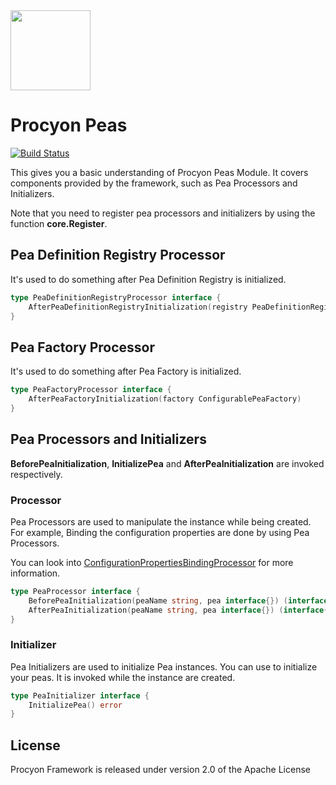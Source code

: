 
<img src="https://procyon-projects.github.io/img/logo.png" width="128">

# Procyon Peas
[![Build Status](https://travis-ci.com/procyon-projects/procyon-peas.svg?branch=master)](https://travis-ci.com/procyon-projects/procyon-peas)

This gives you a basic understanding of Procyon Peas Module. It covers
components provided by the framework, such as Pea Processors and Initializers.

Note that you need to register pea processors and initializers by using the function **core.Register**.

## Pea Definition Registry Processor
It's used to do something after Pea Definition Registry is initialized.
```go
type PeaDefinitionRegistryProcessor interface {
	AfterPeaDefinitionRegistryInitialization(registry PeaDefinitionRegistry)
}
```

## Pea Factory Processor
It's used to do something after Pea Factory is initialized.
```go
type PeaFactoryProcessor interface {
	AfterPeaFactoryInitialization(factory ConfigurablePeaFactory)
}
```

## Pea Processors and Initializers
**BeforePeaInitialization**, **InitializePea** and **AfterPeaInitialization** are invoked respectively. 

### Processor
Pea Processors are used to manipulate the instance while being created. For example, Binding
the configuration properties are done by using Pea Processors.  

You can look into [ConfigurationPropertiesBindingProcessor](https://github.com/procyon-projects/procyon-context/blob/master/processor.go#L44) for more information.
```go
type PeaProcessor interface {
	BeforePeaInitialization(peaName string, pea interface{}) (interface{}, error)
	AfterPeaInitialization(peaName string, pea interface{}) (interface{}, error)
}
```

### Initializer
Pea Initializers are used to initialize Pea instances. You can use to initialize your peas. It is invoked
while the instance are created. 
```go
type PeaInitializer interface {
	InitializePea() error
}
```

## License
Procyon Framework is released under version 2.0 of the Apache License
